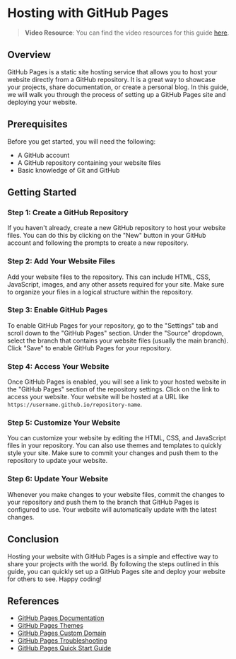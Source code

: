 # Hosting with GitHub Pages

> **Video Resource**: You can find the video resources for this guide [here](https://codeworksacademy.com/#/auth/course/651dc81eae390961ceebd8cd/lesson/6553b51967d29db1bd906582).

## Overview

GitHub Pages is a static site hosting service that allows you to host your website directly from a GitHub repository. It is a great way to showcase your projects, share documentation, or create a personal blog. In this guide, we will walk you through the process of setting up a GitHub Pages site and deploying your website.

## Prerequisites

Before you get started, you will need the following:

- A GitHub account
- A GitHub repository containing your website files
- Basic knowledge of Git and GitHub

## Getting Started

### Step 1: Create a GitHub Repository

If you haven't already, create a new GitHub repository to host your website files. You can do this by clicking on the "New" button in your GitHub account and following the prompts to create a new repository.

### Step 2: Add Your Website Files

Add your website files to the repository. This can include HTML, CSS, JavaScript, images, and any other assets required for your site. Make sure to organize your files in a logical structure within the repository.

### Step 3: Enable GitHub Pages

To enable GitHub Pages for your repository, go to the "Settings" tab and scroll down to the "GitHub Pages" section. Under the "Source" dropdown, select the branch that contains your website files (usually the main branch). Click "Save" to enable GitHub Pages for your repository.

### Step 4: Access Your Website

Once GitHub Pages is enabled, you will see a link to your hosted website in the "GitHub Pages" section of the repository settings. Click on the link to access your website. Your website will be hosted at a URL like `https://username.github.io/repository-name`.

### Step 5: Customize Your Website

You can customize your website by editing the HTML, CSS, and JavaScript files in your repository. You can also use themes and templates to quickly style your site. Make sure to commit your changes and push them to the repository to update your website.

### Step 6: Update Your Website

Whenever you make changes to your website files, commit the changes to your repository and push them to the branch that GitHub Pages is configured to use. Your website will automatically update with the latest changes.

## Conclusion

Hosting your website with GitHub Pages is a simple and effective way to share your projects with the world. By following the steps outlined in this guide, you can quickly set up a GitHub Pages site and deploy your website for others to see. Happy coding!

## References

- [GitHub Pages Documentation](https://docs.github.com/en/pages)
- [GitHub Pages Themes](https://pages.github.com/themes/)
- [GitHub Pages Custom Domain](https://docs.github.com/en/pages/configuring-a-custom-domain-for-your-github-pages-site)
- [GitHub Pages Troubleshooting](https://docs.github.com/en/pages/getting-started-with-github-pages/troubleshooting-github-pages-builds)
- [GitHub Pages Quick Start Guide](https://guides.github.com/features/pages/)